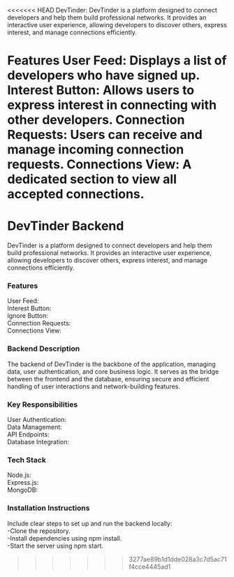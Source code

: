 <<<<<<< HEAD
DevTinder:
DevTinder is a platform designed to connect developers and help them build professional networks. It provides an interactive user experience, allowing developers to discover others, express interest, and manage connections efficiently.

Features
User Feed: Displays a list of developers who have signed up.
Interest Button: Allows users to express interest in connecting with other developers.
Connection Requests: Users can receive and manage incoming connection requests.
Connections View: A dedicated section to view all accepted connections.
=======
# DevTinder Backend
DevTinder is a platform designed to connect developers and help them build professional networks. It provides an interactive user experience, allowing developers to discover others, express interest, and manage connections efficiently.

### Features
User Feed: \
Interest Button: \
Ignore Button:\
Connection Requests: \
Connections View:

### Backend Description
The backend of DevTinder is the backbone of the application, managing data, user authentication, and core business logic. It serves as the bridge between the frontend and the database, ensuring secure and efficient handling of user interactions and network-building features.

### Key Responsibilities
User Authentication:\
Data Management:\
API Endpoints:\
Database Integration:

### Tech Stack
Node.js: \
Express.js:\
MongoDB:

### Installation Instructions
Include clear steps to set up and run the backend locally:\
-Clone the repository.\
-Install dependencies using npm install.\
-Start the server using npm start.
>>>>>>> 3277ae89b1d1dde028a3c7d5ac71f4cce4445ad1
